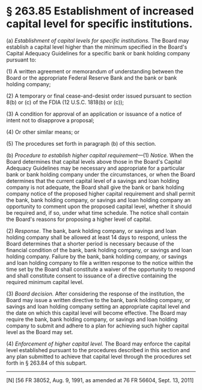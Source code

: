 # § 263.85   Establishment of increased capital level for specific institutions.

(a) *Establishment of capital levels for specific institutions.* The Board may establish a capital level higher than the minimum specified in the Board's Capital Adequacy Guidelines for a specific bank or bank holding company pursuant to:


(1) A written agreement or memorandum of understanding between the Board or the appropriate Federal Reserve Bank and the bank or bank holding company;


(2) A temporary or final cease-and-desist order issued pursuant to section 8(b) or (c) of the FDIA (12 U.S.C. 1818(b) or (c));


(3) A condition for approval of an application or issuance of a notice of intent not to disapprove a proposal;


(4) Or other similar means; or


(5) The procedures set forth in paragraph (b) of this section.


(b) *Procedure to establish higher capital requirement*—(1) *Notice.* When the Board determines that capital levels above those in the Board's Capital Adequacy Guidelines may be necessary and appropriate for a particular bank or bank holding company under the circumstances, or when the Board determines that the current capital level of a savings and loan holding company is not adequate, the Board shall give the bank or bank holding company notice of the proposed higher capital requirement and shall permit the bank, bank holding company, or savings and loan holding company an opportunity to comment upon the proposed capital level, whether it should be required and, if so, under what time schedule. The notice shall contain the Board's reasons for proposing a higher level of capital.


(2) *Response.* The bank, bank holding company, or savings and loan holding company shall be allowed at least 14 days to respond, unless the Board determines that a shorter period is necessary because of the financial condition of the bank, bank holding company, or savings and loan holding company. Failure by the bank, bank holding company, or savings and loan holding company to file a written response to the notice within the time set by the Board shall constitute a waiver of the opportunity to respond and shall constitute consent to issuance of a directive containing the required minimum capital level.


(3) *Board decision.* After considering the response of the institution, the Board may issue a written directive to the bank, bank holding company, or savings and loan holding company setting an appropriate capital level and the date on which this capital level will become effective. The Board may require the bank, bank holding company, or savings and loan holding company to submit and adhere to a plan for achieving such higher capital level as the Board may set.


(4) *Enforcement of higher capital level.* The Board may enforce the capital level established pursuant to the procedures described in this section and any plan submitted to achieve that capital level through the procedures set forth in § 263.84 of this subpart. 



---

[N] [56 FR 38052, Aug. 9, 1991, as amended at 76 FR 56604, Sept. 13, 2011]




